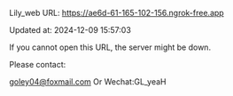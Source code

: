 Lily_web URL: https://ae6d-61-165-102-156.ngrok-free.app

Updated at: 2024-12-09 15:57:03

If you cannot open this URL, the server might be down.

Please contact: 

goley04@foxmail.com Or Wechat:GL_yeaH